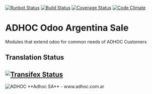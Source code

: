 [![Runbot Status](http://runbot.adhoc.com.ar/runbot/badge/flat/27/12.0.svg)](http://runbot.adhoc.com.ar/runbot/repo/github-com-ingadhoc-argentina-sale-27)
[![Build Status](https://travis-ci.org/ingadhoc/argentina-sale.svg?branch=12.0)](https://travis-ci.org/ingadhoc/argentina-sale)
[![Coverage Status](https://coveralls.io/repos/ingadhoc/argentina-sale/badge.png?branch=12.0)](https://coveralls.io/r/ingadhoc/argentina-sale?branch=12.0)
[![Code Climate](https://codeclimate.com/github/ingadhoc/argentina-sale/badges/gpa.svg)](https://codeclimate.com/github/ingadhoc/argentina-sale)

# ADHOC Odoo Argentina Sale

Modules that extend odoo for common needs of ADHOC Customers

[//]: # (addons)
[//]: # (end addons)

Translation Status
------------------
[![Transifex Status](https://www.transifex.com/projects/p/ingadhoc-argentina-sale-12-0/chart/image_png)](https://www.transifex.com/projects/p/ingadhoc-argentina-sale-12-0)
----

<img alt="ADHOC" src="http://fotos.subefotos.com/83fed853c1e15a8023b86b2b22d6145bo.png" />
**Adhoc SA** - www.adhoc.com.ar
